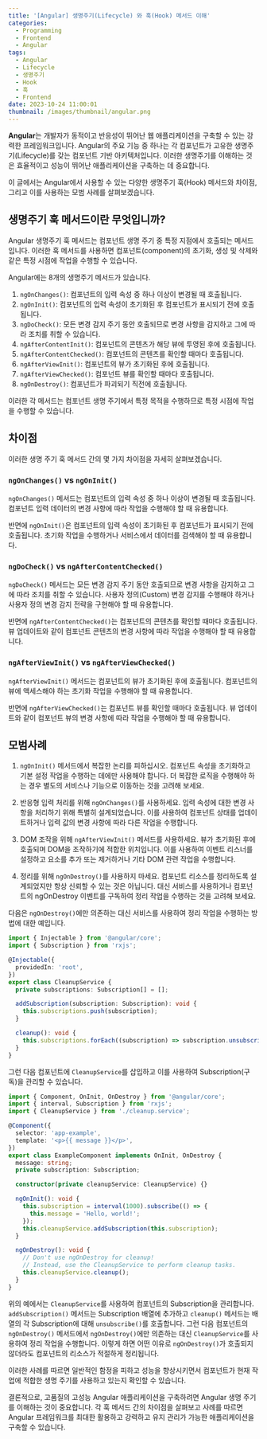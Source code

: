 ```yaml
---
title: '[Angular] 생명주기(Lifecycle) 와 훅(Hook) 메서드 이해'
categories:
  - Programming
  - Frontend
  - Angular
tags:
  - Angular
  - Lifecycle
  - 생명주기
  - Hook
  - 훅
  - Frontend
date: 2023-10-24 11:00:01
thumbnail: /images/thumbnail/angular.png
---
```


**Angular**는 개발자가 동적이고 반응성이 뛰어난 웹 애플리케이션을 구축할 수 있는 강력한 프레임워크입니다. Angular의 주요 기능 중 하나는 각 컴포넌트가 고유한 생명주기(Lifecycle)를 갖는 컴포넌트 기반 아키텍처입니다. 이러한 생명주기를 이해하는 것은 효율적이고 성능이 뛰어난 애플리케이션을 구축하는 데 중요합니다.

이 글에서는 Angular에서 사용할 수 있는 다양한 생명주기 훅(Hook) 메서드와 차이점, 그리고 이를 사용하는 모범 사례를 살펴보겠습니다.

## 생명주기 훅 메서드이란 무엇입니까?

Angular 생명주기 훅 메서드는 컴포넌트 생명 주기 중 특정 지점에서 호출되는 메서드입니다. 이러한 훅 메서드를 사용하면 컴포넌트(component)의 초기화, 생성 및 삭제와 같은 특정 시점에 작업을 수행할 수 있습니다.

Angular에는 8개의 생명주기 메서드가 있습니다.

1. `ngOnChanges()`: 컴포넌트의 입력 속성 중 하나 이상이 변경될 때 호출됩니다.
2. `ngOnInit()`: 컴포넌트의 입력 속성이 초기화된 후 컴포넌트가 표시되기 전에 호출됩니다.
3. `ngDoCheck()`: 모든 변경 감지 주기 동안 호출되므로 변경 사항을 감지하고 그에 따라 조치를 취할 수 있습니다.
4. `ngAfterContentInit()`: 컴포넌트의 콘텐츠가 해당 뷰에 투영된 후에 호출됩니다.
5. `ngAfterContentChecked()`: 컴포넌트의 콘텐츠를 확인할 때마다 호출됩니다.
6. `ngAfterViewInit()`: 컴포넌트의 뷰가 초기화된 후에 호출됩니다.
7. `ngAfterViewChecked()`: 컴포넌트 뷰를 확인할 때마다 호출됩니다.
8. `ngOnDestroy()`: 컴포넌트가 파괴되기 직전에 호출됩니다.

이러한 각 메서드는 컴포넌트 생명 주기에서 특정 목적을 수행하므로 특정 시점에 작업을 수행할 수 있습니다.

## 차이점

이러한 생명 주기 훅 메서드 간의 몇 가지 차이점을 자세히 살펴보겠습니다.

### `ngOnChanges()` vs `ngOnInit()`

`ngOnChanges()` 메서드는 컴포넌트의 입력 속성 중 하나 이상이 변경될 때 호출됩니다. 컴포넌트 입력 데이터의 변경 사항에 따라 작업을 수행해야 할 때 유용합니다.

반면에 `ngOnInit()`은 컴포넌트의 입력 속성이 초기화된 후 컴포넌트가 표시되기 전에 호출됩니다. 초기화 작업을 수행하거나 서비스에서 데이터를 검색해야 할 때 유용합니다.

### `ngDoCheck()` vs `ngAfterContentChecked()`

`ngDoCheck()` 메서드는 모든 변경 감지 주기 동안 호출되므로 변경 사항을 감지하고 그에 따라 조치를 취할 수 있습니다. 사용자 정의(Custom) 변경 감지를 수행해야 하거나 사용자 정의 변경 감지 전략을 구현해야 할 때 유용합니다.

반면에 `ngAfterContentChecked()`는 컴포넌트의 콘텐츠를 확인할 때마다 호출됩니다. 뷰 업데이트와 같이 컴포넌트 콘텐츠의 변경 사항에 따라 작업을 수행해야 할 때 유용합니다.

### `ngAfterViewInit()` vs `ngAfterViewChecked()`

`ngAfterViewInit()` 메서드는 컴포넌트의 뷰가 초기화된 후에 호출됩니다. 컴포넌트의 뷰에 액세스해야 하는 초기화 작업을 수행해야 할 때 유용합니다.

반면에 `ngAfterViewChecked()`는 컴포넌트 뷰를 확인할 때마다 호출됩니다. 뷰 업데이트와 같이 컴포넌트 뷰의 변경 사항에 따라 작업을 수행해야 할 때 유용합니다.

## 모범사례

1. `ngOnInit()` 메서드에서 복잡한 논리를 피하십시오. 컴포넌트 속성을 초기화하고 기본 설정 작업을 수행하는 데에만 사용해야 합니다. 더 복잡한 로직을 수행해야 하는 경우 별도의 서비스나 기능으로 이동하는 것을 고려해 보세요.

2. 반응형 입력 처리를 위해 `ngOnChanges()`를 사용하세요. 입력 속성에 대한 변경 사항을 처리하기 위해 특별히 설계되었습니다. 이를 사용하여 컴포넌트 상태를 업데이트하거나 입력 값의 변경 사항에 따라 다른 작업을 수행합니다.

3. DOM 조작을 위해 `ngAfterViewInit()` 메서드를 사용하세요. 뷰가 초기화된 후에 호출되며 DOM을 조작하기에 적합한 위치입니다. 이를 사용하여 이벤트 리스너를 설정하고 요소를 추가 또는 제거하거나 기타 DOM 관련 작업을 수행합니다.

4. 정리를 위해 `ngOnDestroy()`를 사용하지 마세요. 컴포넌트 리소스를 정리하도록 설계되었지만 항상 신뢰할 수 있는 것은 아닙니다. 대신 서비스를 사용하거나 컴포넌트의 ngOnDestroy 이벤트를 구독하여 정리 작업을 수행하는 것을 고려해 보세요.

다음은 `ngOnDestroy()`에만 의존하는 대신 서비스를 사용하여 정리 작업을 수행하는 방법에 대한 예입니다.

```ts
import { Injectable } from '@angular/core';
import { Subscription } from 'rxjs';

@Injectable({
  providedIn: 'root',
})
export class CleanupService {
  private subscriptions: Subscription[] = [];

  addSubscription(subscription: Subscription): void {
    this.subscriptions.push(subscription);
  }

  cleanup(): void {
    this.subscriptions.forEach((subscription) => subscription.unsubscribe());
  }
}
```

그런 다음 컴포넌트에 `CleanupService`를 삽입하고 이를 사용하여 Subscription(구독)을 관리할 수 있습니다.

```ts
import { Component, OnInit, OnDestroy } from '@angular/core';
import { interval, Subscription } from 'rxjs';
import { CleanupService } from './cleanup.service';

@Component({
  selector: 'app-example',
  template: '<p>{{ message }}</p>',
})
export class ExampleComponent implements OnInit, OnDestroy {
  message: string;
  private subscription: Subscription;

  constructor(private cleanupService: CleanupService) {}

  ngOnInit(): void {
    this.subscription = interval(1000).subscribe(() => {
      this.message = 'Hello, world!';
    });
    this.cleanupService.addSubscription(this.subscription);
  }

  ngOnDestroy(): void {
    // Don't use ngOnDestroy for cleanup!
    // Instead, use the CleanupService to perform cleanup tasks.
    this.cleanupService.cleanup();
  }
}
```

위의 예에서는 `CleanupService`를 사용하여 컴포넌트의 Subscription을 관리합니다. `addSubscription()` 메서드는 Subscription 배열에 추가하고 `cleanup()` 메서드는 배열의 각 Subscription에 대해 `unsubscribe()`를 호출합니다. 그런 다음 컴포넌트의 `ngOnDestroy()` 메서드에서 `ngOnDestroy()`에만 의존하는 대신 `CleanupService`를 사용하여 정리 작업을 수행합니다. 이렇게 하면 어떤 이유로 `ngOnDestroy()`가 호출되지 않더라도 컴포넌트의 리소스가 적절하게 정리됩니다.

이러한 사례를 따르면 일반적인 함정을 피하고 성능을 향상시키면서 컴포넌트가 현재 작업에 적합한 생명 주기를 사용하고 있는지 확인할 수 있습니다.

결론적으로, 고품질의 고성능 Angular 애플리케이션을 구축하려면 Angular 생명 주기를 이해하는 것이 중요합니다. 각 훅 메서드 간의 차이점을 살펴보고 사례를 따르면 Angular 프레임워크를 최대한 활용하고 강력하고 유지 관리가 가능한 애플리케이션을 구축할 수 있습니다.
